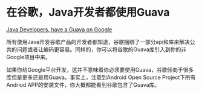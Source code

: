 # 在谷歌，Java开发者都使用Guava

[Java Developers, have a Guava on Google](https://medium.com/@ali.muzaffar/java-developers-have-a-guava-on-google-a98c6d79f04e)

所有使用Java开发谷歌产品的开发者都知道，谷歌捆绑了一部分api和库来解决公共的问题或者让编码更容易。同样的，你可以将谷歌的Guava库引入到你的非Google项目中来。

如果你给Google平台开发，这并不意味着你必须要使用Guava，谷歌倾向于很多库但是更多还是用Guava。事实上，注意到Android Open Source Project下所有Andriod APP的安装文件，你大概都能看到谷歌包含了Guava库。

